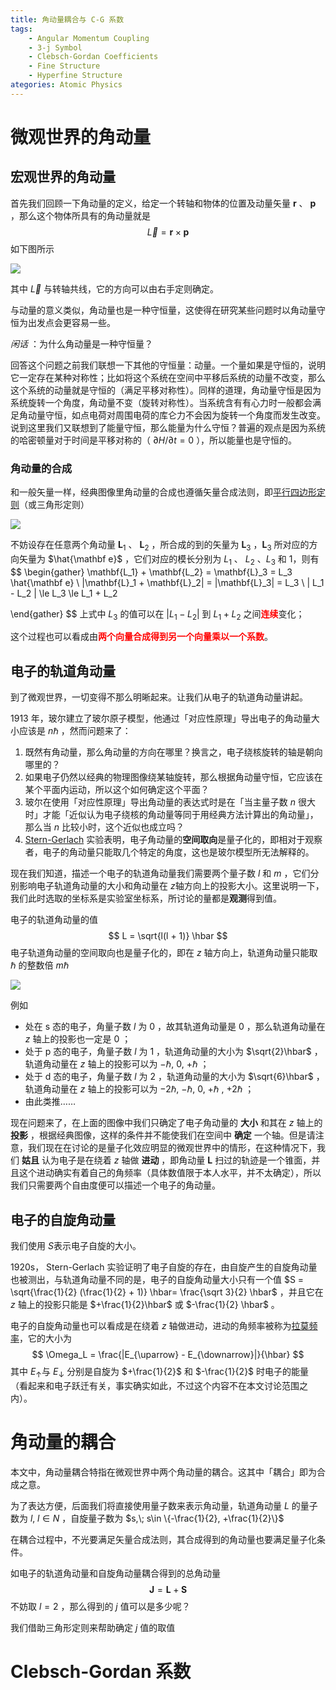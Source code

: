 ```yaml
---
title: 角动量耦合与 C-G 系数
tags:
	- Angular Momentum Coupling
	- 3-j Symbol
	- Clebsch-Gordan Coefficients
	- Fine Structure
	- Hyperfine Structure
ategories: Atomic Physics
---
```




# 微观世界的角动量

## 宏观世界的角动量

首先我们回顾一下角动量的定义，给定一个转轴和物体的位置及动量矢量 $\mathbf{r}$ 、 $\mathbf{p}$ ，那么这个物体所具有的角动量就是
$$
\vec{L} = \mathbf{r} \times \mathbf{p}
$$
如下图所示

![](Angular-Momentum-Coupling/Torque_animation.gif)

其中 $\vec{L}$ 与转轴共线，它的方向可以由右手定则确定。

与动量的意义类似，角动量也是一种守恒量，这使得在研究某些问题时以角动量守恒为出发点会更容易一些。

*闲话* ：为什么角动量是一种守恒量？

回答这个问题之前我们联想一下其他的守恒量：动量。一个量如果是守恒的，说明它一定存在某种对称性；比如将这个系统在空间中平移后系统的动量不改变，那么这个系统的动量就是守恒的（满足平移对称性）。同样的道理，角动量守恒是因为系统旋转一个角度，角动量不变（旋转对称性）。当系统含有有心力时一般都会满足角动量守恒，如点电荷对周围电荷的库仑力不会因为旋转一个角度而发生改变。说到这里我们又联想到了能量守恒，那么能量为什么守恒？普遍的观点是因为系统的哈密顿量对于时间是平移对称的（ $\partial H / \partial t = 0$ ），所以能量也是守恒的。

### 角动量的合成

和一般矢量一样，经典图像里角动量的合成也遵循矢量合成法则，即[平行四边形定则](https://en.wikipedia.org/wiki/Parallelogram_law)（或三角形定则）

![](./Angular-Momentum-Coupling/Parallelogram_law.svg)

不妨设存在任意两个角动量 $\mathbf{L}_1$ 、 $\mathbf{L}_2$ ，所合成的到的矢量为 $\mathbf{L}_3$ ，$\mathbf{L}_3$ 所对应的方向矢量为 $\hat{\mathbf e}$ ，它们对应的模长分别为 $L_1$ 、 $L_2$ 、$L_3$ 和 1，则有
$$
\begin{gather}
	\mathbf{L_1} + \mathbf{L_2} = \mathbf{L}_3 = L_3 \hat{\mathbf e} \\
	|\mathbf{L}_1 + \mathbf{L}_2| = |\mathbf{L}_3| = L_3 \\
	| L_1 - L_2 | \le L_3 \le L_1 + L_2
	
\end{gather}
$$
上式中 $L_3$ 的值可以在 $|L_1 - L_2|$ 到 $L_1 + L_2$ 之间<span style="color:red">**连续**</span>变化；

这个过程也可以看成由<span style="color:red">**两个向量合成得到另一个向量乘以一个系数**</span>。

## 电子的轨道角动量

到了微观世界，一切变得不那么明晰起来。让我们从电子的轨道角动量讲起。

1913 年，玻尔建立了玻尔原子模型，他通过「对应性原理」导出电子的角动量大小应该是 $n\hbar$ ，然而问题来了：

1. 既然有角动量，那么角动量的方向在哪里？换言之，电子绕核旋转的轴是朝向哪里的？
2. 如果电子仍然以经典的物理图像绕某轴旋转，那么根据角动量守恒，它应该在某个平面内运动，所以这个如何确定这个平面？
3. 玻尔在使用「对应性原理」导出角动量的表达式时是在「当主量子数 $n$ 很大时」才能「近似认为电子绕核的角动量等同于用经典方法计算出的角动量」，那么当 $n$ 比较小时，这个近似也成立吗？
4.  [Stern-Gerlach](https://en.wikipedia.org/wiki/Stern–Gerlach_experiment) 实验表明，电子角动量的**空间取向**是量子化的，即相对于观察者，电子的角动量只能取几个特定的角度，这也是玻尔模型所无法解释的。

现在我们知道，描述一个电子的轨道角动量我们需要两个量子数 $l$ 和 $m$ ，它们分别影响电子轨道角动量的大小和角动量在 $z​$ 轴方向上的投影大小。这里说明一下，我们此时选取的坐标系是实验室坐标系，所讨论的量都是**观测**得到值。

电子的轨道角动量的值
$$
L = \sqrt{l(l + 1)} \hbar
$$
电子轨道角动量的空间取向也是量子化的，即在 $z$ 轴方向上，轨道角动量只能取 $\hbar$ 的整数倍 $m\hbar$ 

![](Angular-Momentum-Coupling/Vector_model_of_orbital_angular_momentum.svg)



例如

- 处在 s 态的电子，角量子数 $l$ 为 0 ，故其轨道角动量是 0 ，那么轨道角动量在 $z$ 轴上的投影也一定是 0 ；
- 处于 p 态的电子，角量子数 $l$ 为 1 ，轨道角动量的大小为 $\sqrt{2}\hbar$ ，轨道角动量在 $z$ 轴上的投影可以为 $-\hbar$, 0, $+\hbar$ ；
- 处于 d 态的电子，角量子数 $l$ 为 2 ，轨道角动量的大小为 $\sqrt{6}\hbar$ ，轨道角动量在 $z$ 轴上的投影可以为 $-2\hbar$, $-\hbar$, $0$, $+\hbar$ , $+2\hbar$ ；
- 由此类推……

现在问题来了，在上面的图像中我们只确定了电子角动量的 **大小** 和其在 $z$ 轴上的 **投影** ，根据经典图像，这样的条件并不能使我们在空间中 **确定** 一个轴。但是请注意，我们现在在讨论的是量子化效应明显的微观世界中的情形，在这种情况下，我们 **姑且** 认为电子是在绕着 $z$ 轴做 **进动** ，即角动量 $\mathbf{L}$ 扫过的轨迹是一个锥面，并且这个进动确实有着自己的角频率（具体数值限于本人水平，并不太确定），所以我们只需要两个自由度便可以描述一个电子的角动量。

## 电子的自旋角动量

我们使用 $S​$ 表示电子自旋的大小。

1920s， Stern-Gerlach 实验证明了电子自旋的存在，由自旋产生的自旋角动量也被测出，与轨道角动量不同的是，电子的自旋角动量大小只有一个值 $S = \sqrt{\frac{1}{2} (\frac{1}{2} + 1)} \hbar= \frac{\sqrt 3}{2} \hbar$ ，并且它在 $z$ 轴上的投影只能是 $+\frac{1}{2}\hbar$ 或 $-\frac{1}{2} \hbar$ 。

电子的自旋角动量也可以看成是在绕着 $z$ 轴做进动，进动的角频率被称为[拉莫频率](https://en.wikipedia.org/wiki/Gyroradius)，它的大小为
$$
\Omega_L = \frac{|E_{\uparrow} - E_{\downarrow}|}{\hbar}
$$
其中 $E_{\uparrow}​$ 与 $E_{\downarrow}​$ 分别是自旋为 $+\frac{1}{2}​$ 和 $-\frac{1}{2}​$ 时电子的能量（看起来和电子跃迁有关，事实确实如此，不过这个内容不在本文讨论范围之内）。

# 角动量的耦合

本文中，角动量耦合特指在微观世界中两个角动量的耦合。这其中「耦合」即为合成之意。

为了表达方便，后面我们将直接使用量子数来表示角动量，轨道角动量 $L$ 的量子数为 $l,\; l\in N$ ，自旋量子数为 $s,\; s\in \{-\frac{1}{2}, +\frac{1}{2}\}​$

在耦合过程中，不光要满足矢量合成法则，其合成得到的角动量也要满足量子化条件。

如电子的轨道角动量和自旋角动量耦合得到的总角动量
$$
\mathbf{J} = \mathbf{L} + \mathbf{S}
$$
不妨取 $l = 2$ ，那么得到的 $j$ 值可以是多少呢？

我们借助三角形定则来帮助确定 $j$ 值的取值



# Clebsch-Gordan 系数